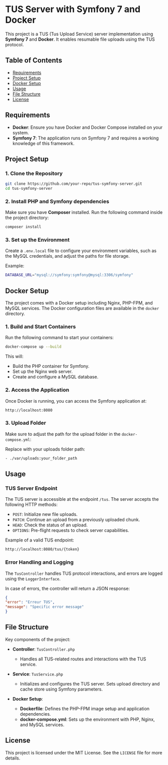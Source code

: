 # TUS Server with Symfony 7 and Docker

This project is a TUS (Tus Upload Service) server implementation using **Symfony 7** and **Docker**. It enables resumable file uploads using the TUS protocol.

## Table of Contents

- [Requirements](#requirements)
- [Project Setup](#project-setup)
- [Docker Setup](#docker-setup)
- [Usage](#usage)
- [File Structure](#file-structure)
- [License](#license)

## Requirements

- **Docker**: Ensure you have Docker and Docker Compose installed on your system.
- **Symfony 7**: The application runs on Symfony 7 and requires a working knowledge of this framework.

## Project Setup

### 1. Clone the Repository

```bash
git clone https://github.com/your-repo/tus-symfony-server.git
cd tus-symfony-server
```

### 2. Install PHP and Symfony dependencies

Make sure you have **Composer** installed. Run the following command inside the project directory:

```bash
composer install
```

### 3. Set up the Environment

Create a `.env.local` file to configure your environment variables, such as the MySQL credentials, and adjust the paths for file storage.

Example:

```bash
DATABASE_URL="mysql://symfony:symfony@mysql:3306/symfony"
```

## Docker Setup

The project comes with a Docker setup including Nginx, PHP-FPM, and MySQL services. The Docker configuration files are available in the `docker` directory.

### 1. Build and Start Containers

Run the following command to start your containers:

```bash
docker-compose up --build
```

This will:
- Build the PHP container for Symfony.
- Set up the Nginx web server.
- Create and configure a MySQL database.

### 2. Access the Application

Once Docker is running, you can access the Symfony application at:

```bash
http://localhost:8080
```

### 3. Upload Folder

Make sure to adjust the path for the upload folder in the `docker-compose.yml`:

Replace with your uploads folder path:

```bash
- ./var/uploads:your_folder_path
  ```

## Usage

### TUS Server Endpoint

The TUS server is accessible at the endpoint `/tus`. The server accepts the following HTTP methods:

- `POST`: Initialize new file uploads.
- `PATCH`: Continue an upload from a previously uploaded chunk.
- `HEAD`: Check the status of an upload.
- `OPTIONS`: Pre-flight requests to check server capabilities.

Example of a valid TUS endpoint:

```bash
http://localhost:8080/tus/{token}
```

### Error Handling and Logging

The `TusController` handles TUS protocol interactions, and errors are logged using the `LoggerInterface`.

In case of errors, the controller will return a JSON response:

```json
{
"error": "Erreur TUS",
"message": "Specific error message"
}
```

## File Structure

Key components of the project:

- **Controller**: `TusController.php`
    - Handles all TUS-related routes and interactions with the TUS service.

- **Service**: `TusService.php`
    - Initializes and configures the TUS server. Sets upload directory and cache store using Symfony parameters.

- **Docker Setup**:
    - **Dockerfile**: Defines the PHP-FPM image setup and application dependencies.
    - **docker-compose.yml**: Sets up the environment with PHP, Nginx, and MySQL services.

## License

This project is licensed under the MIT License. See the `LICENSE` file for more details.
